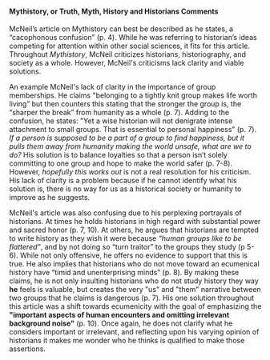 #### Mythistory, or Truth, Myth, History and Historians Comments

 McNeil’s article on Mythistory can best be described as he states, a “cacophonous confusion” (p. 4). While he was referring to historian’s ideas competing for attention within other social sciences, it fits for this article. Throughout _Mythistory_, McNeil criticizes historians, historiography, and society as a whole. However, McNeil's criticisms lack clarity and viable solutions. 

 An example McNeil's lack of clarity in the importance of group memberships. He claims "belonging to a tightly knit group makes life worth living” but then counters this stating that the stronger the group is, the “sharper the break” from humanity as a whole (p. 7). Adding to the confusion, he states: "Yet a wise historian will not denigrate intense attachment to small groups. That is essential to personal happiness" (p. 7). _If a person is supposed to be a part of a group to find happiness, but it pulls them away from humanity making the world unsafe, what are we to do?_ His solution is to balance loyalties so that a person isn’t solely committing to one group and hope to make the world safer (p. 7-8). However, _hopefully this works out_ is not a real resolution for his criticism. His lack of clarity is a problem because if he cannot identify what his solution is, there is no way for us as a historical society or humanity to improve as he suggests. 

 McNeil's article was also confusing due to his perplexing portrayals of historians. At times he holds historians in high regard with substantial power and sacred honor (p. 7, 10).  At others, he argues that historians are tempted to write history as they wish it were because _“human groups like to be flattered”_, and by not doing so “turn traitor” to the groups they study (p 5-6). While not only offensive, he offers no evidence to support that this is true. He also implies that historians who do not move toward an ecumenical history have “timid and unenterprising minds” (p. 8). By making these claims, he is not only insulting historians who do not study history they way **he** feels is valuable, but creates the very "us" and "them" narrative between two groups that he claims is dangerous (p. 7). His one solution throughout this article was a shift towards ecumenicity with the goal of emphasizing the **"important aspects of human encounters and omitting irrelevant background noise"** (p. 10). Once again, he does not clarify what he considers important or irrelevant, and reflecting upon his varying opinion of historians it makes me wonder who he thinks is qualified to make those assertions. 
